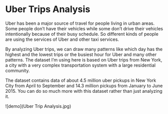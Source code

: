 # Uber Trips Analysis

Uber has been a major source of travel for people living in urban areas. Some people don’t have their vehicles while some don’t drive their vehicles intentionally because of their busy schedule. So different kinds of people are using the services of Uber and other taxi services. 

By analyzing Uber trips, we can draw many patterns like which day has the highest and the lowest trips or the busiest hour for Uber and many other patterns. The dataset I’m using here is based on Uber trips from New York, a city with a very complex transportation system with a large residential community.

The dataset contains data of about 4.5 million uber pickups in New York City from April to September and 14.3 million pickups from January to June 2015. You can do so much more with this dataset rather than just analyzing it.

![demo](Uber Trip Analysis.jpg)
